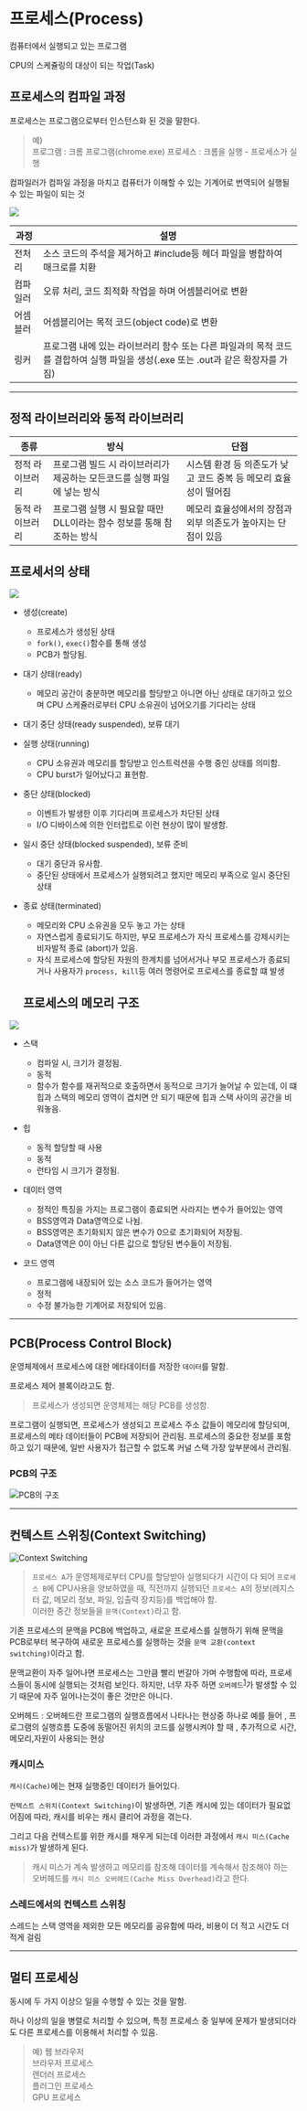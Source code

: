 # 프로세스(Process)

컴퓨터에서 실행되고 있는 프로그램<br/>

CPU의 스케쥴링의 대상이 되는 작업(Task)

## 프로세스의 컴파일 과정

프로세스는 프로그램으로부터 인스턴스화 된 것을 말한다.

> 예) <br/>
> 프로그램 : 크롬 프로그램(chrome.exe)
> 프로세스 : 크롬을 실행 - 프로세스가 실행

컴파일러가 컴파일 과정을 마치고 컴퓨터가 이해할 수 있는 기계어로 번역되어 실행될 수 있는 파일이 되는 것

![](./src/process_compile.png)

| 과정     | 설명                                                                                                                             |
| -------- | -------------------------------------------------------------------------------------------------------------------------------- |
| 전처리   | 소스 코드의 주석을 제거하고 #include등 헤더 파일을 병합하여 매크로를 치환                                                        |
| 컴파일러 | 오류 처리, 코드 최적화 작업을 하며 어셈블리어로 변환                                                                             |
| 어셈블러 | 어셈블리어는 목적 코드(object code)로 변환                                                                                       |
| 링커     | 프로그램 내에 있는 라이브러리 함수 또는 다른 파일과의 목적 코드를 결합하여 실행 파일을 생성(.exe 또는 .out과 같은 확장자를 가짐) |

---

## 정적 라이브러리와 동적 라이브러리

| 종류            | 방식                                                                    | 단점                                                             |
| --------------- | ----------------------------------------------------------------------- | ---------------------------------------------------------------- |
| 정적 라이브러리 | 프로그램 빌드 시 라이브러리가 제공하는 모든코드를 실행 파일에 넣는 방식 | 시스템 환경 등 의존도가 낮고 코드 중복 등 메모리 효율성이 떨어짐 |
| 동적 라이브러리 | 프로그램 실행 시 필요할 때만 DLL이라는 함수 정보를 통해 참조하는 방식   | 메모리 효율성에서의 장점과 외부 의존도가 높아지는 단점이 있음    |

## 프로세서의 상태

![](./src/process_state.png)

- 생성(create)

  - 프로세스가 생성된 상태
  - `fork()`, `exec()`함수를 통해 생성
  - PCB가 할당됨.

- 대기 상태(ready)

  - 메모리 공간이 충분하면 메모리를 할당받고 아니면 아닌 상태로 대기하고 있으며 CPU 스케쥴러로부터 CPU 소유권이 넘어오기를 기다리는 상태

- 대기 중단 상태(ready suspended), 보류 대기

- 실행 상태(running)

  - CPU 소유권과 메모리를 할당받고 인스트럭션을 수행 중인 상태를 의미함.
  - CPU burst가 일어났다고 표현함.

- 중단 상태(blocked)

  - 이벤트가 발생한 이후 기다리며 프로세스가 차단된 상태
  - I/O 디바이스에 의한 인터럽트로 이런 현상이 많이 발생함.

- 일시 중단 상태(blocked suspended), 보류 준비

  - 대기 중단과 유사함.
  - 중단된 상태에서 프로세스가 실행되려고 했지만 메모리 부족으로 일시 중단된 상태

- 종료 상태(terminated)

  - 메모리와 CPU 소유권을 모두 놓고 가는 상태
  - 자연스럽게 종료되기도 하지만, 부모 프로세스가 자식 프로세스를 강제시키는 비자발적 종료
    (abort)가 있음.
  - 자식 프로세스에 할당된 자원의 한계치를 넘어서거나 부모 프로세스가 종료되거나 사용자가 `process, kill`등 여러 명령어로 프로세스를 종료할 떄 발생

  ## 프로세스의 메모리 구조

![](./src/process_architecture.png)

- 스택

  - 컴파일 시, 크기가 결정됨.
  - 동적
  - 함수가 함수를 재귀적으로 호출하면서 동적으로 크기가 늘어날 수 있는데, 이 떄 힙과 스택의 메모리 영역이 겹치면 안 되기 때문에 힙과 스택 사이의 공간을 비워놓음.

- 힙

  - 동적 할당할 때 사용
  - 동적
  - 런타임 시 크기가 결정됨.

- 데이터 영역

  - 정적인 특징을 가지는 프로그램이 종료되면 사라지는 변수가 들어있는 영역
  - BSS영역과 Data영역으로 나뉨.
  - BSS영역은 초기화되지 않은 변수가 0으로 초기화되어 저장됨.
  - Data영역은 0이 아닌 다른 값으로 할당된 변수들이 저장됨.

- 코드 영역
  - 프로그램에 내장되어 있는 소스 코드가 들어가는 영역
  - 정적
  - 수정 불가능한 기계어로 저장되어 있음.

---

## PCB(Process Control Block)

운영체제에서 프로세스에 대한 메타데이터를 저장한 `데이터`를 말함.

프로세스 제어 블록이라고도 함.

> 프로세스가 생성되면 운영체제는 해당 PCB를 생성함.

프로그램이 실행되면, 프로세스가 생성되고 프로세스 주소 값들이 메모리에 할당되며, 프로세스의 메타 데이터들이 PCB에 저장되어 관리됨.
프로세스의 중요한 정보를 포함하고 있기 때문에, 일반 사용자가 접근할 수 없도록 커널 스택 가장 앞부분에서 관리됨.

### PCB의 구조

![PCB의 구조](./src/pcb_structure.webp)

---

## 컨텍스트 스위칭(Context Switching)

![Context Switching](./src/context_switching.webp)

> `프로세스 A`가 운영체제로부터 CPU를 할당받아 실행되다가 시간이 다 되어 `프로세스 B`에 CPU사용을 양보하였을 때, 직전까지 실행되던 `프로세스 A`의 정보(레지스터 값, 메모리 정보, 파일, 입출력 장치등)를 백업해야 함.<br/>
> 이러한 중간 정보들을 `문맥(Context)`라고 함.

기존 프로세스의 문맥을 PCB에 백업하고, 새로운 프로세스를 실행하기 위해 문맥을 PCB로부터 복구하여 새로운 프로세스를 실행하는 것을 `문맥 교환(context switching)`이라고 함.

문맥교환이 자주 일어나면 프로세스는 그만큼 빨리 번갈아 가며 수행함에 따라, 프로세스들이 동시에 실행되는 것처럼 보인다. 하지만, 너무 자주 하면 `오버헤드`<sup>[1](#footnote_1)</sup>가 발생할 수 있기 때문에 자주 일어나는것이 좋은 것만은 아니다.

<a name="footnote_1">오버헤드</a> : 오버헤드란 프로그램의 실행흐름에서 나타나는 현상중 하나로 예를 들어 , 프로그램의 실행흐름 도중에 동떨어진 위치의 코드를 실행시켜야 할 때 , 추가적으로 시간,메모리,자원이 사용되는 현상

### 캐시미스

`캐시(Cache)`에는 현재 실행중인 데이터가 들어있다.

`컨텍스트 스위치(Context Switching)`이 발생하면, 기존 캐시에 있는 데이터가 필요없어짐에 따라, 캐시를 비우는 캐시 클리어 과정을 겪는다.

그리고 다음 컨텍스트를 위한 캐시를 채우게 되는데 이러한 과정에서 `캐시 미스(Cache miss)`가 발생하게 된다.

> 캐시 미스가 계속 발생하고 메모리를 참조해 데이터를 계속해서 참조해야 하는 오버헤드를 `캐시 미스 오버헤드(Cache Miss Overhead)`라고 한다.

### 스레드에서의 컨텍스트 스위칭

스레드는 스택 영역을 제외한 모든 메모리를 공유함에 따라, 비용이 더 적고 시간도 더 적게 걸림

---

## 멀티 프로세싱

동시에 두 가지 이상으 일을 수행할 수 있는 것을 말함.

하나 이상의 일을 병렬로 처리할 수 있으며, 특정 프로세스 중 일부에 문제가 발생되더라도 다른 프로세스를 이용해서 처리할 수 있음.

> 예) 웹 브라우저<br/>
> 브라우저 프로세스<br/>
> 렌더러 프로세스<br/>
> 플러그인 프로세스<br/>
> GPU 프로세스
